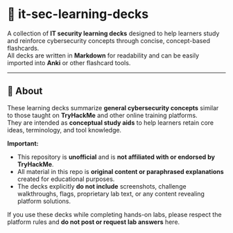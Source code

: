 # 🧠 it-sec-learning-decks

A collection of **IT security learning decks** designed to help learners study and reinforce cybersecurity concepts through concise, concept-based flashcards.  
All decks are written in **Markdown** for readability and can be easily imported into **Anki** or other flashcard tools.

---

## 📘 About

These learning decks summarize **general cybersecurity concepts** similar to those taught on **TryHackMe** and other online training platforms.  
They are intended as **conceptual study aids** to help learners retain core ideas, terminology, and tool knowledge.

**Important:**  
- This repository is **unofficial** and is **not affiliated with or endorsed by TryHackMe**.  
- All material in this repo is **original content or paraphrased explanations** created for educational purposes.  
- The decks explicitly **do not include** screenshots, challenge walkthroughs, flags, proprietary lab text, or any content revealing platform solutions.

If you use these decks while completing hands-on labs, please respect the platform rules and **do not post or request lab answers** here.
